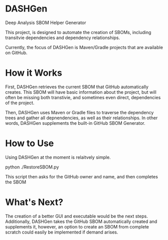 # DASHGen
Deep Analysis SBOM Helper Generator

This project, is designed to automate the creation of SBOMs, including transitvie dependencies and dependency relationships. 

Currently, the focus of DASHGen is Maven/Gradle projects that are available on GitHub.

# How it Works

First, DASHGen retrieves the current SBOM that GitHub automatically creates. This SBOM will have basic information about the project, but will often be missing both transtivie, and sometimes even direct, dependencies of the project. 

Then, DASHGen uses Maven or Gradle files to traverse the dependency trees and gather all depnendencies, as well as their relationships. In other words, DASHGen supplements the built-in GitHub SBOM Generator.



# How to Use

Using DASHGen at the moment is relaitvely simple. 

python ./RestoreSBOM.py 

This script then asks for the GitHub owner and name, and then completes the SBOM


# What's Next?

The creation of a better GUI and executable would be the next steps. Additionally, DASHGen takes the GitHub SBOM automatically created and supplements it, however, an option to create an SBOM from complete scratch could easily be implemented if demand arises.
